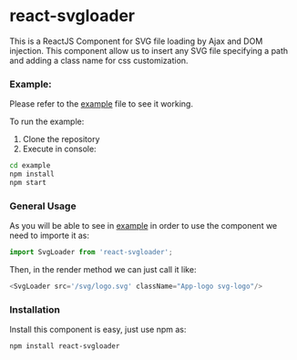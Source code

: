 # react-svgloader

This is a ReactJS Component for SVG file loading by Ajax and DOM injection. This component allow us to insert any SVG file specifying a path and adding a class name for css customization.

### Example:

Please refer to the [example](example/src/App.js) file to see it working.

To run the example:
1. Clone the repository
2. Execute in console:
```BASH
cd example
npm install
npm start
```

### General Usage

As you will be able to see in [example](example/src/App.js) in order to use the component we need to importe it as:
```JAVASCRIPT
import SvgLoader from 'react-svgloader';
```

Then, in the render method we can just call it like:

```JAVASCRIPT
<SvgLoader src='/svg/logo.svg' className="App-logo svg-logo"/>
```

### Installation

Install this component is easy, just use npm as:
```BASH
npm install react-svgloader
```
